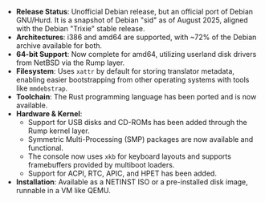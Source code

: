 *   **Release Status**: Unofficial Debian release, but an official port of Debian GNU/Hurd. It is a snapshot of Debian "sid" as of August 2025, aligned with the Debian "Trixie" stable release.
*   **Architectures**: i386 and amd64 are supported, with ~72% of the Debian archive available for both.
*   **64-bit Support**: Now complete for amd64, utilizing userland disk drivers from NetBSD via the Rump layer.
*   **Filesystem**: Uses `xattr` by default for storing translator metadata, enabling easier bootstrapping from other operating systems with tools like `mmdebstrap`.
*   **Toolchain**: The Rust programming language has been ported and is now available.
*   **Hardware & Kernel**:
    *   Support for USB disks and CD-ROMs has been added through the Rump kernel layer.
    *   Symmetric Multi-Processing (SMP) packages are now available and functional.
    *   The console now uses `xkb` for keyboard layouts and supports framebuffers provided by multiboot loaders.
    *   Support for ACPI, RTC, APIC, and HPET has been added.
*   **Installation**: Available as a NETINST ISO or a pre-installed disk image, runnable in a VM like QEMU.
